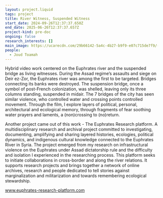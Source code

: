```yaml
---
layout: project.liquid
tags: project
title: River Witness, Suspended Witness
start_date: 2024-09-26T12:37:37.650Z
end_date: 2025-06-26T12:37:37.657Z
project-kind: pre-doc
ongoing: false
research_interests: []
main_image: https://ucarecdn.com/29b66142-5a4c-4b27-b9f9-e07c715de7f9/-/crop/2854x1603/13,98/-/preview/
people:
  - Joud Toamah
---
```

Hybrid video work centered on the Euphrates river and the suspended bridge as living witnesses. During the Assad regime’s assaults and siege on Deir ez-Zor, the Euphrates river was among the first to be targeted. Bridges connecting its banks were destroyed. The suspension bridge, once a symbol of post-French colonization, was shelled, leaving only its three columns standing, suspended in midair. The 7 bridges of the city has seen similar violence, who controlled water and crossing points controlled movement. Through the film, I explore layers of political, personal, architectural and ecological memory, through fragments of fear soothing water prayers and laments, a (non)crossing to (no)return. 

Another project came out of this work - The Euphrates Research platform. A multidisciplinary research and archival project committed to investigating, documenting, amplifying and sharing layered histories, ecologies, political dynamics, and indigenous cultural knowledge connected to the Euphrates River in Syria. The project emerged from my research on infrastructural violence on the Euphrates under Assad dictatorship rule and the difficulty and isolation I experienced in the researching process. This platform seeks to initiate collaborations in cross-border and along the river relations. It supports research projects and brings together a network of online archives, research and people dedicated to tell stories against marginalization and militarization and towards remembering ecological stewardship.

www.euphrates-research-platform.com
